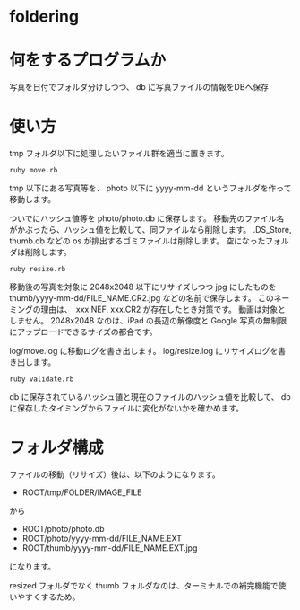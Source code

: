 foldering
=========

# 何をするプログラムか
写真を日付でフォルダ分けしつつ、 db に写真ファイルの情報をDBへ保存

# 使い方

tmp フォルダ以下に処理したいファイル群を適当に置きます。

```ruby move.rb```

tmp 以下にある写真等を、
photo 以下に yyyy-mm-dd というフォルダを作って移動します。

ついでにハッシュ値等を photo/photo.db に保存します。
移動先のファイル名がかぶったら、ハッシュ値を比較して、同ファイルなら削除します。
.DS_Store, thumb.db などの os が排出するゴミファイルは削除します。
空になったフォルダは削除します。

```ruby resize.rb```

移動後の写真を対象に 2048x2048 以下にリサイズしつつ jpg にしたものを thumb/yyyy-mm-dd/FILE_NAME.CR2.jpg などの名前で保存します。
このネーミングの理由は、　xxx.NEF, xxx.CR2 が存在したとき対策です。
動画は対象としません。
2048x2048 なのは、iPad の長辺の解像度と Google 写真の無制限にアップロードできるサイズの都合です。

log/move.log に移動ログを書き出します。
log/resize.log にリサイズログを書き出します。

```ruby validate.rb```

db に保存されているハッシュ値と現在のファイルのハッシュ値を比較して、 db に保存したタイミングからファイルに変化がないかを確かめます。

# フォルダ構成
ファイルの移動（リサイズ）後は、以下のようになります。

* ROOT/tmp/FOLDER/IMAGE_FILE

から

* ROOT/photo/photo.db
* ROOT/photo/yyyy-mm-dd/FILE_NAME.EXT
* ROOT/thumb/yyyy-mm-dd/FILE_NAME.EXT.jpg

になります。

resized フォルダでなく thumb フォルダなのは、ターミナルでの補完機能で使いやすくするため。

